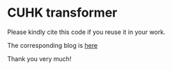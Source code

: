 # CUHK transformer
Please kindly cite this code if you reuse it in your work.

The corresponding blog is [here](https://typewind.github.io/2017/08/09/cuhk03/)

Thank you very much!
